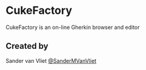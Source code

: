 # CukeFactory

CukeFactory is an on-line Gherkin browser and editor

## Created by

Sander van Vliet
[@SanderMVanVliet](http://twitter.com/SanderMVanVliet)

